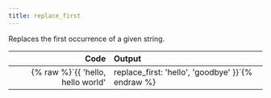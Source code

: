 ```yaml
---
title: replace_first
---
```


Replaces the first occurrence of a given string.

| Code                                                   | Output             |
|-------------------------------------------------------:|:-------------------|
| {% raw %}`{{ 'hello, hello world' | replace_first: 'hello', 'goodbye' }}`{% endraw %}     | `goodbye, hello world` |
